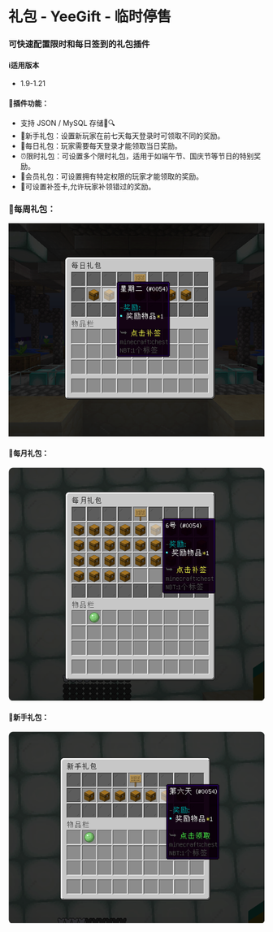 # 礼包 - YeeGift - 临时停售

### 可快速配置限时和每日签到的礼包插件

#### ℹ️适用版本

- 1.9-1.21

#### 🔧插件功能：

- 支持 JSON / MySQL 存储📁🔍
- 🎁新手礼包：设置新玩家在前七天每天登录时可领取不同的奖励。
- 📅每日礼包：玩家需要每天登录才能领取当日奖励。
- ⏰限时礼包：可设置多个限时礼包，适用于如端午节、国庆节等节日的特别奖励。
- 👑会员礼包：可设置拥有特定权限的玩家才能领取的奖励。
- 🔄可设置补签卡,允许玩家补领错过的奖励。

### 📅每周礼包：

![img.png](img.png)

#### 🌙每月礼包：

![img_1.png](img_1.png)

#### 🎁新手礼包：

![img_2.png](img_2.png)
